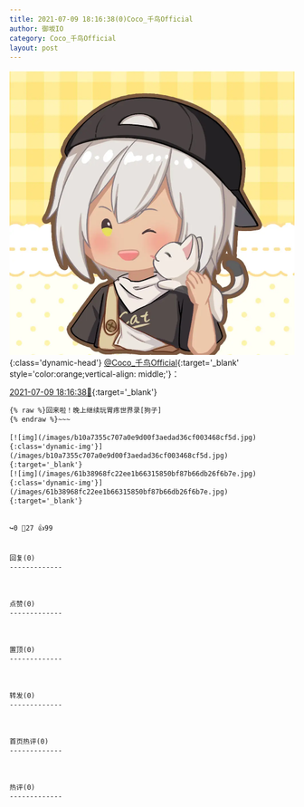 ```yaml
---
title: 2021-07-09 18:16:38(0)Coco_千鸟Official
author: 御坂IO
category: Coco_千鸟Official
layout: post
---
```


![img](/images/85e485bc0dbd0cde4d15f24d7cffe9704618ad10.jpg){:class='dynamic-head'}
[@Coco_千鸟Official](https://space.bilibili.com/1891728206/dynamic){:target='_blank' style='color:orange;vertical-align: middle;'}：

[2021-07-09 18:16:38🔗](https://t.bilibili.com/545406721421108387){:target='_blank'}

~~~
{% raw %}回来啦！晚上继续玩胃疼世界录[狗子]
{% endraw %}~~~

[![img](/images/b10a7355c707a0e9d00f3aedad36cf003468cf5d.jpg){:class='dynamic-img'}](/images/b10a7355c707a0e9d00f3aedad36cf003468cf5d.jpg){:target='_blank'}
[![img](/images/61b38968fc22ee1b66315850bf87b66db26f6b7e.jpg){:class='dynamic-img'}](/images/61b38968fc22ee1b66315850bf87b66db26f6b7e.jpg){:target='_blank'}


↪️0 💬27 👍99


回复(0)
-------------



点赞(0)
-------------



置顶(0)
-------------



转发(0)
-------------



首页热评(0)
-------------



热评(0)
-------------



